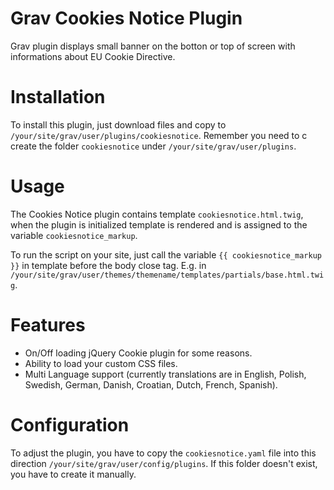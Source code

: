 # Grav Cookies Notice Plugin
Grav plugin displays small banner on the botton or top of screen with informations about EU Cookie Directive.

# Installation
To install this plugin, just download files and copy to `/your/site/grav/user/plugins/cookiesnotice`. Remember you need to c create the folder `cookiesnotice` under `/your/site/grav/user/plugins`.

# Usage

The Cookies Notice plugin contains template `cookiesnotice.html.twig`, when the plugin is initialized template is rendered and is assigned to the variable `cookiesnotice_markup`.

To run the script on your site, just call the variable `{{ cookiesnotice_markup }}` in template before the body close tag. E.g. in `/your/site/grav/user/themes/themename/templates/partials/base.html.twig`.

# Features

* On/Off loading jQuery Cookie plugin for some reasons.
* Ability to load your custom CSS files.
* Multi Language support (currently translations are in English, Polish, Swedish, German, Danish, Croatian, Dutch, French, Spanish).

# Configuration

To adjust the plugin, you have to copy the `cookiesnotice.yaml` file into this direction `/your/site/grav/user/config/plugins`. If this folder doesn't exist, you have to create it manually.
